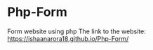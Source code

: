 # Php-Form
Form website using php
The link to the website: https://ishaanarora18.github.io/Php-Form/
